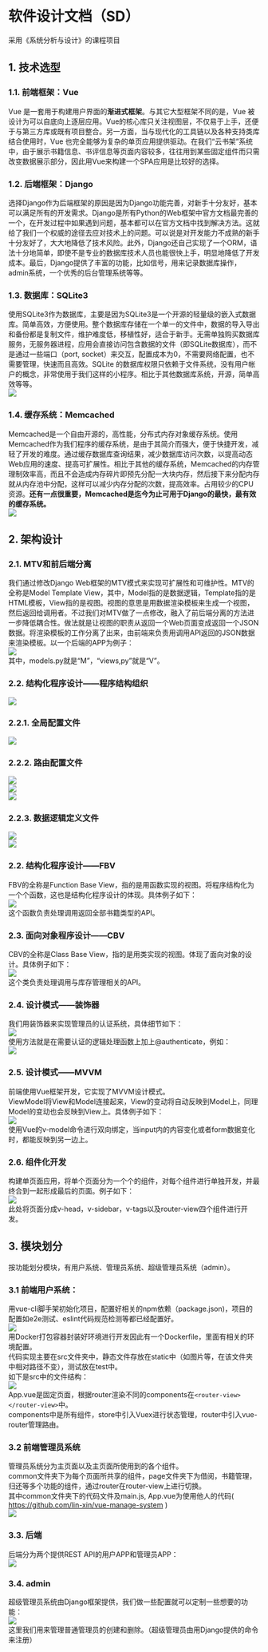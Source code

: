# 软件设计文档（SD）
采用《系统分析与设计》的课程项目  

## 1. 技术选型
### 1.1. 前端框架：Vue

Vue 是一套用于构建用户界面的**渐进式框架**。与其它大型框架不同的是，Vue 被设计为可以自底向上逐层应用。Vue的核心库只关注视图层，不仅易于上手，还便于与第三方库或既有项目整合。另一方面，当与现代化的工具链以及各种支持类库结合使用时，Vue 也完全能够为复杂的单页应用提供驱动。在我们“云书架”系统中，由于展示书籍信息、书评信息等页面内容较多，往往用到某些固定组件而只需改变数据展示部分，因此用Vue来构建一个SPA应用是比较好的选择。

### 1.2. 后端框架：Django
选择Django作为后端框架的原因是因为Django功能完善，对新手十分友好，基本可以满足所有的开发需求。Django是所有Python的Web框架中官方文档最完善的一个，在开发过程中如果遇到问题，基本都可以在官方文档中找到解决方法。这就给了我们一个权威的途径去应对技术上的问题。可以说是对开发能力不成熟的新手十分友好了，大大地降低了技术风险。此外，Django还自己实现了一个ORM，语法十分地简单，即使不是专业的数据库技术人员也能很快上手，明显地降低了开发成本。最后，Django提供了丰富的功能，比如信号，用来记录数据库操作，admin系统，一个优秀的后台管理系统等等。

### 1.3. 数据库：SQLite3
使用SQLite3作为数据库，主要是因为SQLite3是一个开源的轻量级的嵌入式数据库。简单高效，方便使用。整个数据库存储在一个单一的文件中，数据的导入导出和备份都是复制文件，维护难度低，移植性好，适合于新手。无需单独购买数据库服务，无服务器进程，应用会直接访问包含数据的文件（即SQLite数据库），而不是通过一些端口（port, socket）来交互，配置成本为0，不需要网络配置，也不需要管理，快速而且高效。SQLite 的数据库权限只依赖于文件系统，没有用户帐户的概念，非常使用于我们这样的小程序。相比于其他数据库系统，开源，简单高效等等。  
![](./asset/SQLite3.png)

### 1.4. 缓存系统：Memcached
Memcached是一个自由开源的，高性能，分布式内存对象缓存系统。使用Memcached作为我们程序的缓存系统，是由于其简介而强大，便于快捷开发，减轻了开发的难度。通过缓存数据库查询结果，减少数据库访问次数，以提高动态Web应用的速度、提高可扩展性。相比于其他的缓存系统，Memcached的内存管理制效率高，而且不会造成内存碎片即预先分配一大块内存，然后接下来分配内存就从内存池中分配，这样可以减少内存分配的次数，提高效率。占用较少的CPU资源。**还有一点很重要，Memcached是迄今为止可用于Django的最快，最有效的缓存系统。**  
![](./asset/Memcached.png)

## 2. 架构设计
### 2.1. MTV和前后端分离
我们通过修改Django Web框架的MTV模式来实现可扩展性和可维护性。MTV的全称是Model Template View，其中，Model指的是数据逻辑，Template指的是HTML模板，View指的是视图。视图的意思是用数据渲染模板来生成一个视图，然后返回给调用者。不过我们对MTV做了一点修改，融入了前后端分离的方法进一步降低耦合性。做法就是让视图的职责从返回一个Web页面变成返回一个JSON数据。将渲染模板的工作分离了出来，由前端来负责用调用API返回的JSON数据来渲染模板。以一个后端的APP为例子：
<br />
![](./asset/APP.png)
<br />
其中，models.py就是“M”，“views,py”就是“V”。

### 2.2. 结构化程序设计——程序结构组织
![](./asset/backend.png)

### 2.2.1. 全局配置文件
![](./asset/settings.png)

### 2.2.2. 路由配置文件
![](./asset/web_server_urls.png)
<br />
![](./asset/manager_app_urls.png)
<br />
![](./asset/user_app_urls.png)

### 2.2.3. 数据逻辑定义文件
![](./asset/manager_app_models.png)
<br />
![](./asset/user_app_models.png)


### 2.2. 结构化程序设计——FBV
FBV的全称是Function Base View，指的是用函数实现的视图。将程序结构化为一个个函数，这也是结构化程序设计的体现。具体例子如下：
<br />
![](./asset/FBV.png)
<br />
这个函数负责处理调用返回全部书籍类型的API。

### 2.3. 面向对象程序设计——CBV
CBV的全称是Class Base View，指的是用类实现的视图。体现了面向对象的设计。具体例子如下：
<br />
![](./asset/CBV.png)
<br />
这个类负责处理调用与库存管理相关的API。

### 2.4. 设计模式——装饰器
我们用装饰器来实现管理员的认证系统，具体细节如下：
<br />
![](./asset/decorator.png)
<br />
使用方法就是在需要认证的逻辑处理函数上加上@authenticate，例如：
<br />
![](./asset/use_decorator.png)

### 2.5. 设计模式——MVVM
前端使用Vue框架开发，它实现了MVVM设计模式。
<br />
ViewModel将View和Model连接起来，View的变动将自动反映到Model上，同理Model的变动也会反映到View上。具体例子如下：
<br />
![](./asset/MVVM.png)
<br />
使用Vue的v-model命令进行双向绑定，当input内的内容变化或者form数据变化时，都能反映到另一边上。

### 2.6. 组件化开发
构建单页面应用，将单个页面分为一个个的组件，对每个组件进行单独开发，并最终合到一起形成最后的页面。例子如下：
<br />
![](./asset/zujianhua.png)
<br />
此处将页面分成v-head，v-sidebar，v-tags以及router-view四个组件进行开发。

## 3. 模块划分
按功能划分模块，有用户系统、管理员系统、超级管理员系统（admin）。

### 3.1 前端用户系统：
用vue-cli脚手架初始化项目，配置好相关的npm依赖（package.json)，项目的配置如e2e测试、eslint代码规范检测等都已经配置好。
<br />
![](./asset/uesr1.PNG)
<br />
用Docker打包容器封装好环境进行开发因此有一个Dockerfile，里面有相关的环境配置。
<br />
代码实现主要在src文件夹中，静态文件存放在static中（如图片等，在该文件夹中相对路径不变），测试放在test中。
<br />
如下是src中的文件结构：
<br />
![](asset/user2.PNG)
<br />
App.vue是固定页面，根据router渲染不同的components在`<router-view></router-view>`中。
<br />
components中是所有组件，store中引入Vuex进行状态管理，router中引入vue-router管理路由。

### 3.2 前端管理员系统
管理员系统分为主页面以及主页面所使用到的各个组件。
<br />
common文件夹下为每个页面所共享的组件，page文件夹下为借阅，书籍管理，归还等多个功能的组件，通过router在router-view上进行切换。
<br />
其中common文件夹下的代码文件及main.js, App.vue为使用他人的代码( https://github.com/lin-xin/vue-manage-system )
<br />
![](./asset/adminmokuai.png)
<br />

### 3.3. 后端
后端分为两个提供REST API的用户APP和管理员APP：
<br />
![](./asset/backend_module.png)
<br />

### 3.4. admin
超级管理员系统由Django框架提供，我们做一些配置就可以定制一些想要的功能：
<br />
![](./asset/admin.png)
<br />
这里我们用来管理普通管理员的创建和删除。（超级管理员由用Django提供的命令来注册）
